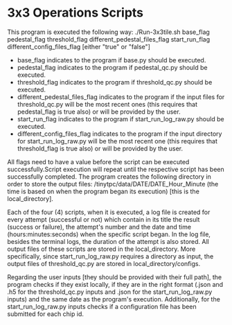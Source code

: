 # 3x3 Operations Scripts

This program is executed the following way: ./Run-3x3tile.sh base_flag pedestal_flag threshold_flag different_pedestal_files_flag start_run_flag different_config_files_flag [either "true" or "false"]

- base_flag indicates to the program if base.py should be executed.
- pedestal_flag indicates to the program if pedestal_qc.py should be executed.
- threshold_flag indicates to the program if threshold_qc.py should be executed.
- different_pedestal_files_flag indicates to the program if the input files for threshold_qc.py will be the most recent ones (this requires that pedestal_flag is true also) or will be provided by the user.
- start_run_flag indicates to the program if start_run_log_raw.py should be executed.
- different_config_files_flag indicates to the program if the input directory for start_run_log_raw.py will be the most recent one (this requires that threshold_flag is true also) or will be provided by the user.


All flags need to have a value before the script can be executed successfully.Script execution will repeat until the respective script has been successfully completed.  The program creates the following directory in order to store the output files: /tinytpc/data/DATE/DATE_Hour_Minute (the time is based on when the program began its execution) [this is the local_directory].

Each of the four (4) scripts, when it is executed, a log file is created for every attempt (successful or not) which contain in its title the result (success or failure), the attempt's number and the date and time (hours:minutes:seconds) when the specific script began. In the log file, besides the terminal logs, the duration of the attempt is also stored.
All output files of these scripts are stored in the local_directory. More specifically, since start_run_log_raw.py requires a directory as input, the output files of threshold_qc.py are stored in local_directory/configs.


Regarding the user inputs [they should be provided with their full path], the program checks if they exist locally, if they are in the right format (.json and .h5 for the threshold_qc.py inputs and .json for the start_run_log_raw.py inputs) and the same date as the program's execution. Additionally, for the start_run_log_raw.py inputs checks if a configuration file has been submitted for each chip id.

